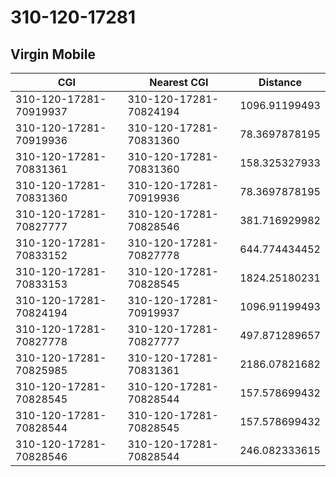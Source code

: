 # 310-120-17281
## Virgin Mobile


| CGI | Nearest CGI | Distance |
|-----|-------------|----------|
| 310-120-17281-70919937 | 310-120-17281-70824194 | 1096.91199493 |
| 310-120-17281-70919936 | 310-120-17281-70831360 | 78.3697878195 |
| 310-120-17281-70831361 | 310-120-17281-70831360 | 158.325327933 |
| 310-120-17281-70831360 | 310-120-17281-70919936 | 78.3697878195 |
| 310-120-17281-70827777 | 310-120-17281-70828546 | 381.716929982 |
| 310-120-17281-70833152 | 310-120-17281-70827778 | 644.774434452 |
| 310-120-17281-70833153 | 310-120-17281-70828545 | 1824.25180231 |
| 310-120-17281-70824194 | 310-120-17281-70919937 | 1096.91199493 |
| 310-120-17281-70827778 | 310-120-17281-70827777 | 497.871289657 |
| 310-120-17281-70825985 | 310-120-17281-70831361 | 2186.07821682 |
| 310-120-17281-70828545 | 310-120-17281-70828544 | 157.578699432 |
| 310-120-17281-70828544 | 310-120-17281-70828545 | 157.578699432 |
| 310-120-17281-70828546 | 310-120-17281-70828544 | 246.082333615 |
